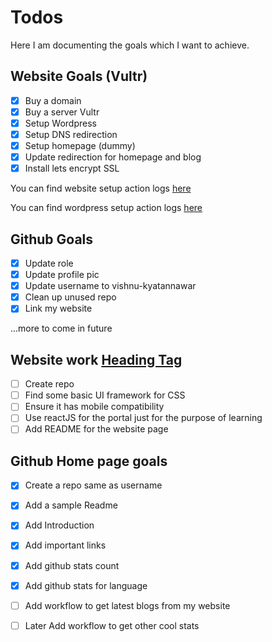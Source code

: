 # Todos
Here I am documenting the goals which I want to achieve.

## Website Goals (Vultr)
- [x] Buy a domain
- [x] Buy a server Vultr
- [x] Setup Wordpress
- [x] Setup DNS redirection
- [x] Setup homepage (dummy)
- [x] Update redirection for homepage and blog
- [x] Install lets encrypt SSL

You can find website setup action logs [here](Website-logs)

You can find wordpress setup action logs [here](Wordpress-logs)

## Github Goals
- [x] Update role
- [x] Update profile pic
- [x] Update username to vishnu-kyatannawar
- [x] Clean up unused repo
- [x] Link my website

...more to come in future

## Website work [Heading Tag](https://headingtag.com)

- [ ] Create repo
- [ ] Find some basic UI framework for CSS
- [ ] Ensure it has mobile compatibility
- [ ] Use reactJS for the portal just for the purpose of learning
- [ ] Add README for the website page

## Github Home page goals

- [x] Create a repo same as username
- [x] Add a sample Readme
- [x] Add Introduction
- [x] Add important links
- [x] Add github stats count
- [x] Add github stats for language
- [ ] Add workflow to get latest blogs from my website
- [ ] Later Add workflow to get other cool stats



